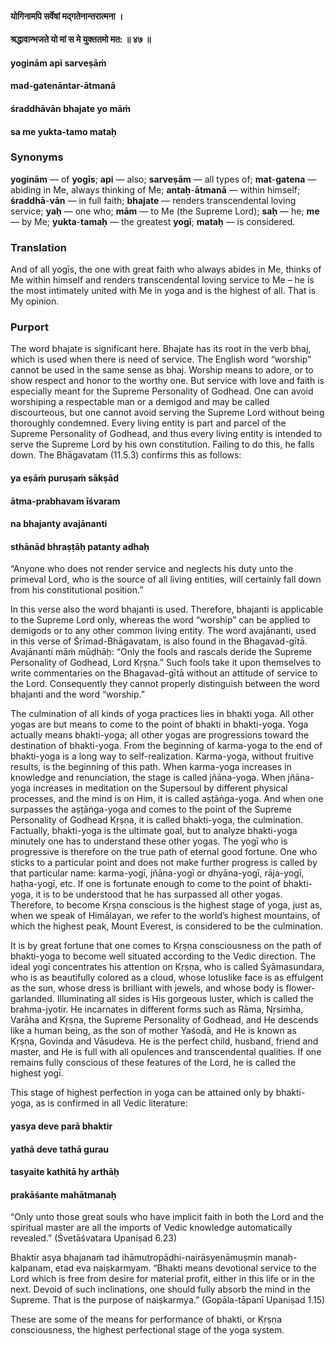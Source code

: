 #### योगिनामपि सर्वेषां मद्गतेनान्तरात्मना ।
#### श्रद्धावान्भजते यो मां स मे युक्ततमो मत: ॥ ४७ ॥

#### yoginām api sarveṣāṁ
#### mad-gatenāntar-ātmanā
#### śraddhāvān bhajate yo māṁ
#### sa me yukta-tamo mataḥ

### Synonyms

**yoginām** — of **yogīs**; **api** — also; **sarveṣām** — all types of; **mat**-**gatena** — abiding in Me, always thinking of Me; **antaḥ**-**ātmanā** — within himself; **śraddhā**-**vān** — in full faith; **bhajate** — renders transcendental loving service; **yaḥ** — one who; **mām** — to Me (the Supreme Lord); **saḥ** — he; **me** — by Me; **yukta**-**tamaḥ** — the greatest **yogī**; **mataḥ** — is considered.

### Translation

And of all yogīs, the one with great faith who always abides in Me, thinks of Me within himself and renders transcendental loving service to Me – he is the most intimately united with Me in yoga and is the highest of all. That is My opinion.

### Purport

The word bhajate is significant here. Bhajate has its root in the verb bhaj, which is used when there is need of service. The English word “worship” cannot be used in the same sense as bhaj. Worship means to adore, or to show respect and honor to the worthy one. But service with love and faith is especially meant for the Supreme Personality of Godhead. One can avoid worshiping a respectable man or a demigod and may be called discourteous, but one cannot avoid serving the Supreme Lord without being thoroughly condemned. Every living entity is part and parcel of the Supreme Personality of Godhead, and thus every living entity is intended to serve the Supreme Lord by his own constitution. Failing to do this, he falls down. The Bhāgavatam (11.5.3) confirms this as follows:

#### ya eṣāṁ puruṣaṁ sākṣād
#### ātma-prabhavam īśvaram
#### na bhajanty avajānanti
#### sthānād bhraṣṭāḥ patanty adhaḥ

“Anyone who does not render service and neglects his duty unto the primeval Lord, who is the source of all living entities, will certainly fall down from his constitutional position.”

In this verse also the word bhajanti is used. Therefore, bhajanti is applicable to the Supreme Lord only, whereas the word “worship” can be applied to demigods or to any other common living entity. The word avajānanti, used in this verse of Śrīmad-Bhāgavatam, is also found in the Bhagavad-gītā. Avajānanti māṁ mūḍhāḥ: “Only the fools and rascals deride the Supreme Personality of Godhead, Lord Kṛṣṇa.” Such fools take it upon themselves to write commentaries on the Bhagavad-gītā without an attitude of service to the Lord. Consequently they cannot properly distinguish between the word bhajanti and the word “worship.”

The culmination of all kinds of yoga practices lies in bhakti yoga. All other yogas are but means to come to the point of bhakti in bhakti-yoga. Yoga actually means bhakti-yoga; all other yogas are progressions toward the destination of bhakti-yoga. From the beginning of karma-yoga to the end of bhakti-yoga is a long way to self-realization. Karma-yoga, without fruitive results, is the beginning of this path. When karma-yoga increases in knowledge and renunciation, the stage is called jñāna-yoga. When jñāna-yoga increases in meditation on the Supersoul by different physical processes, and the mind is on Him, it is called aṣṭāṅga-yoga. And when one surpasses the aṣṭāṅga-yoga and comes to the point of the Supreme Personality of Godhead Kṛṣṇa, it is called bhakti-yoga, the culmination. Factually, bhakti-yoga is the ultimate goal, but to analyze bhakti-yoga minutely one has to understand these other yogas. The yogī who is progressive is therefore on the true path of eternal good fortune. One who sticks to a particular point and does not make further progress is called by that particular name: karma-yogī, jñāna-yogī or dhyāna-yogī, rāja-yogī, haṭha-yogī, etc. If one is fortunate enough to come to the point of bhakti-yoga, it is to be understood that he has surpassed all other yogas. Therefore, to become Kṛṣṇa conscious is the highest stage of yoga, just as, when we speak of Himālayan, we refer to the world’s highest mountains, of which the highest peak, Mount Everest, is considered to be the culmination.

It is by great fortune that one comes to Kṛṣṇa consciousness on the path of bhakti-yoga to become well situated according to the Vedic direction. The ideal yogī concentrates his attention on Kṛṣṇa, who is called Śyāmasundara, who is as beautifully colored as a cloud, whose lotuslike face is as effulgent as the sun, whose dress is brilliant with jewels, and whose body is flower-garlanded. Illuminating all sides is His gorgeous luster, which is called the brahma-jyotir. He incarnates in different forms such as Rāma, Nṛsiṁha, Varāha and Kṛṣṇa, the Supreme Personality of Godhead, and He descends like a human being, as the son of mother Yaśodā, and He is known as Kṛṣṇa, Govinda and Vāsudeva. He is the perfect child, husband, friend and master, and He is full with all opulences and transcendental qualities. If one remains fully conscious of these features of the Lord, he is called the highest yogī.

This stage of highest perfection in yoga can be attained only by bhakti-yoga, as is confirmed in all Vedic literature:

#### yasya deve parā bhaktir
#### yathā deve tathā gurau
#### tasyaite kathitā hy arthāḥ
#### prakāśante mahātmanaḥ

“Only unto those great souls who have implicit faith in both the Lord and the spiritual master are all the imports of Vedic knowledge automatically revealed.” (Śvetāśvatara Upaniṣad 6.23)

Bhaktir asya bhajanaṁ tad ihāmutropādhi-nairāsyenāmuṣmin manaḥ-kalpanam, etad eva naiṣkarmyam. “Bhakti means devotional service to the Lord which is free from desire for material profit, either in this life or in the next. Devoid of such inclinations, one should fully absorb the mind in the Supreme. That is the purpose of naiṣkarmya.” (Gopāla-tāpanī Upaniṣad 1.15)

These are some of the means for performance of bhakti, or Kṛṣṇa consciousness, the highest perfectional stage of the yoga system.